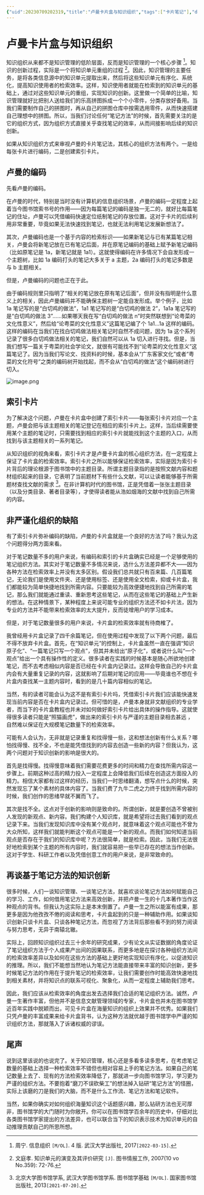 ```yaml
---
{"uid":20230709202319,"title":"卢曼卡片盒与知识组织","tags":["卡片笔记"],"description":null,"author":"Ryooo","type":"other","draft":false,"editable":false,"modified":20230709203230,"dg-publish":true,"permalink":"/lake-of-knowledge/02//ryooo//","dgPassFrontmatter":true}
---
```



# 卢曼卡片盒与知识组织

知识组织从来都不是知识管理的低阶层面，反而是知识管理的一个核心步骤 [^1]。知识的创新过程，实际是一个将知识单元重组的过程 [^2]。因此，知识管理的主要任务，是将各类信息源中的知识单元提取出来，然后将这些知识单元有序化、系统化，提高知识使用者的检索效率。这样，知识使用者就能在检索到的知识单元的基础上，通过对这些知识单元的重组，实现知识的创新。这里做一个简单的比喻，知识管理就好比把别人送给我们的乐高拼图拆成一个个小零件，分类存放好备用。当我们需要制作自己的拼图时，再从自己的拼图仓库中按需选用零件，从而快速搭建自己理想中的拼图。所以，当我们讨论任何“笔记方法”的时候，首先需要关注的是它的组织方式，因为组织方式直接关乎查找笔记的效率，从而间接影响后续的知识创新。

如果从知识组织方式来审视卢曼的卡片笔记法，其核心的组织方法有两个。一是给每张卡片进行编码，二是创建索引卡片。

## 卢曼的编码

先看卢曼的编码。

在卢曼的时代，特别是当时没有计算机的信息组织场景，卢曼的编码一定程度上起着当今图书馆索书号的作用——因为每篇笔记的编码是独一无二的，就好比每篇笔记的住址，卢曼可以凭借编码快速定位纸制笔记的存放位置。这对于卡片的后续利用非常重要，毕竟如果无法快速找到笔记，也就无法利用笔记发展新想法了。

其次，卢曼编码也是一个基于内容的检索标识——如果新笔记与已有某篇笔记相关，卢曼会将新笔记放在已有笔记后面，并在原笔记编码的基础上赋予新笔记编码（比如原笔记是 1a，新笔记就是 1a1）。这就使得编码在许多情况下会自发形成一个主题树，比如 1a 编码打头的笔记大多关于 a 主题，2a 编码打头的笔记多数是与 b 主题相关。

但是，卢曼编码的问题也正在于此。

由于编码规则里只指明了“相关的笔记放在原有笔记后面”，但并没有指明是什么意义上的相关，因此卢曼编码并不能确保主题树一定能自发形成。举个例子，比如 1a 笔记写的是“白切鸡的做法”，1a1 笔记写的是“白切鸡的做法 2”，1a1a 笔记写的是“白切鸡的做法 3”……如果哪天我在写“白切鸡的做法 n”时突然联想到“论粤菜的文化性意义”，然后给“论粤菜的文化性意义”这篇笔记编了个 1a1…1a 这样的编码。这样的编码在当我们在找白切鸡做法相关笔记时自然不成问题，因为 1a 这个系列记录了很多白切鸡做法相关的笔记，我们自然可以从 1a 切入进行寻找。但是，当我们想写一篇关于粤菜的社会学论文，就很有可能找不到“论粤菜的文化性意义”这篇笔记了。因为当我们写论文、找资料的时候，基本会从“广东客家文化”或者“粤菜的文化符号”之类的编码树开始找起，而不会从“白切鸡的做法”这个编码树进行切入。

![image.png](https://cdn.pkmer.cn/images/202307092026920.png!pkmer)

## 索引卡片

为了解决这个问题，卢曼在卡片盒中创建了索引卡片——每张索引卡片对应一个主题，卢曼会把与该主题相关的笔记登记在相应的索引卡片上。这样，当后续需要使用某个主题的笔记时，只需要找到相应的索引卡片就能找到这个主题的入口，从而找到与该主题相关的一系列笔记。

从知识组织的视角来看，索引卡片才是卢曼卡片盒的核心组织方法，在一定程度上保证了卡片盒的检索效率。索引卡片之所以能够保证检索效率，实际是因为索引卡片背后的理论根源于图书馆中的主题目录。所谓主题目录指的是按照文献内容和题材组织起来的目录，它表明了当前题材下有些什么文献，可以让读者能够基于所需题材查找文献的需求 [^3]。在非计算机时代的图书馆，正是凭借着一张张主题目录（以及分类目录、著者目录等），才使得读者能从浩如烟海的文献中找到自己所需的内容。

## 非严谨化组织的缺陷

有了索引卡片弥补编码的缺陷，卢曼的卡片盒就是一个良好的方法了吗？我认为这个问题得分两方面来看。

对于笔记数量不多的用户来说，有编码和索引的卡片盒确实已经是一个足够使用的笔记组织方法。其实对于笔记数量不多情况来说，选什么方法差异都不大——因为各种方法在检索效率上并没有太多区别。假设我们总共就只有百来篇、几百篇笔记，无论我们是使用文件夹、还是使用标签、还是使用全文检索，抑或卡片盒，我们都能较为简单快捷地找到所需内容。只要能较为高效便捷地找到自己所需的笔记，那么我们就能通过重读、重新思考这些笔记，从而在这些笔记的基础上产生新的想法。在这种情景下，某种程度上来说可能专业的组织方法还不如卡片法，因为专业的方法并不能带来检索效率的太大提升，反而徒增用户的学习成本。

但是，对于笔记数量很多的用户来说，卡片盒的检索效率就有待商榷了。

我曾经用卡片盒记录了四千余篇笔记，但在使用过程中发现了以下两个问题，最后不得不放弃卡片盒。首先，在“知识单元”的控制上，卡片盒虽然一直在强调“知识原子化”、“一篇笔记只写一个观点”，但其并未给出“原子化”，或者说什么叫“一个观点”给出一个具有操作性的定义。很多读者在实践的时候基本是随心所欲地创建笔记，而不去考虑相似内容是否已经在卡片盒内记录过。这样会导致自己的卡片盒内会有大量重复记录的内容，这就影响了后期对笔记的应用——毕竟谁也不想在卡片盒内查找某一主题内容时，看到的是几十篇内容相似的笔记。

当然，有的读者可能会认为这不是有索引卡片吗，凭借索引卡片我们应该能快速发现当前内容是否在卡片盒内记录过。但可惜的是，卢曼本身就非文献组织的专业学者，而当下的卡片盒教程也并未对如何做好索引卡片给出具体的操作指导。这就使得很多读者只能是“照猫画虎”，做出来的索引卡片与严谨的主题目录相去甚远 ，自然难以保证在大规模笔记数量下的检索效率。

可能有人会认为，无非就是记录重复和找得慢一些，这和想法创新有什么关系？哪怕找得慢、找不全，不也是能凭借找到的内容去创造一些新的内容？但我认为，这两个问题对于知识创新的影响是很大的。

首先是找得慢。找得慢意味着我们需要花费更多的时间和精力在查找所需内容这一步骤上。前期这种过高的精力投入一定程度上会降低我们后续在创造这方面投入的精力。相信大家都有过这样的经历，当我们一时思绪翻涌，想写点什么的时候，突然发现忘了某个素材的具体内容了。当我们费了九牛二虎之力终于找到所需内容的时候，我们创作的思绪早就不翼而飞了。

其次是找不全。这点对于创新的影响则是致命的。所谓创新，就是要创造不曾被别人发现的新观点、新内容。我们构建个人知识库，就是希望将过去我们看到的观点记录下来。当我们发现知识库中没有某个观点时，就意味着这个观点可能也不曾为大众所知，这样我们就能判断这个观点可能是一个新的观点。而我们如何知道当前观点是否存在于我们的知识库中呢？方法很简单，就是检索。因此，当我们无法很好地检索到某个主题的所有内容时，我们就容易把一些早已存在的想法当作创新。这对于学生、科研工作者以及凭借创意工作的用户来说，是非常致命的。

## 再谈基于笔记方法的知识创新

很多时候，人们一谈知识管理、一谈笔记方法，就喜欢谈论笔记方法如何赋能自己的学习、工作，如何借用笔记方法来高效创新，并把卢曼一生的十几本著作当作这种观点的背书。但我认为这实际上是本末倒置了。卢曼一生之所以能富有成果，那更多是因为他孜孜不倦的阅读和思考，卡片盒起到的只是一种辅助作用。如果谈知识创新只谈卡片盒、只谈各种笔记方法，而忽视了方法背后那些看不到的努力阅读与努力思考，无异于南辕北辙。

实际上，回顾知识组织过去三十余年的研究成果，少有论文从实证数据的角度论证了笔记组织方法于个人成果产出间的因果联系，而更多地是在探讨各种组织方法间的检索效率差异以及如何在这些方法的基础上更好地实现知识有序化，以促进知识的推理。所以，我们不能想当然地认为笔记方法能直接带来丰富的知识创新，更多时候笔记方法的作用在于提升笔记的检索效率，让我们需要创作时能高效快速地找到相关素材，并将知识点的联系可视化、聚象化，从而一定程度上辅助我们思考。

因此，我们应该从检索效率的角度出发去选择我们合适的笔记组织方法。诚然，卢曼一生著作丰富，但他并不是信息文献管理领域的专家，卡片盒也并未在图书馆学近百年实践中脱颖而出，可见卡片盒在海量知识的组织上效果并不优秀。如果我们只凭卢曼的丰富成果来给卡片盒背书，认为这种方法就优越于图书馆学中严谨的知识组织方法，那就落入了诉诸权威的谬误。

## 尾声

说到这里该说的也说完了。关于知识管理，核心还是多看多读多思考，在考虑笔记数量的基础上选择一种检索效率不错但也相对容易上手的笔记方法。如果自己的笔记数量上去了、现有的方法检索效率降低了，那就进一步向图书馆学习，学习更为严谨的组织方法。不要抱着“磨刀不误砍柴工”的想法掉入钻研“笔记方法”的怪圈，实际上该磨的刀是我们的大脑，而不是什么工作流、笔记方法和笔记软件。

当然，如果你确实对如何组织海量知识这个话题感兴趣，那么钻研方法也无可厚非，图书馆学的大门随时为你敞开。你可以在图书馆学百余年的历史中，仔细对比各类图书馆学家提出的方法差异，也可以联合当下的知识表示技术为知识单元的自动推理贡献自己的所思所想。

[^1]: 周宁. 信息组织 `[M/OL]`. 4 版. 武汉大学出版社, 2017`[2022-03-15]`.

[^2]: 文庭孝. 知识单元的演变及其评价研究 `[J]`. 图书情报工作, 2007(10 vo No.359): 72-76.

[^3]: 北京大学图书馆学系, 武汉大学图书馆学系. 图书馆学基础 `[M/OL]`. 国家图书馆出版社, 2013`[2021-07-20]`.